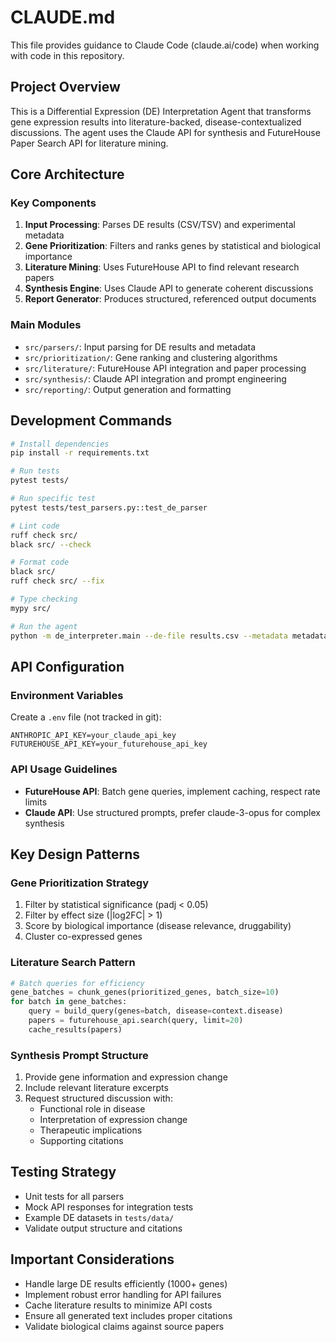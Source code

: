 # CLAUDE.md

This file provides guidance to Claude Code (claude.ai/code) when working with code in this repository.

## Project Overview
This is a Differential Expression (DE) Interpretation Agent that transforms gene expression results into literature-backed, disease-contextualized discussions. The agent uses the Claude API for synthesis and FutureHouse Paper Search API for literature mining.

## Core Architecture

### Key Components
1. **Input Processing**: Parses DE results (CSV/TSV) and experimental metadata
2. **Gene Prioritization**: Filters and ranks genes by statistical and biological importance
3. **Literature Mining**: Uses FutureHouse API to find relevant research papers
4. **Synthesis Engine**: Uses Claude API to generate coherent discussions
5. **Report Generator**: Produces structured, referenced output documents

### Main Modules
- `src/parsers/`: Input parsing for DE results and metadata
- `src/prioritization/`: Gene ranking and clustering algorithms
- `src/literature/`: FutureHouse API integration and paper processing
- `src/synthesis/`: Claude API integration and prompt engineering
- `src/reporting/`: Output generation and formatting

## Development Commands

```bash
# Install dependencies
pip install -r requirements.txt

# Run tests
pytest tests/

# Run specific test
pytest tests/test_parsers.py::test_de_parser

# Lint code
ruff check src/
black src/ --check

# Format code
black src/
ruff check src/ --fix

# Type checking
mypy src/

# Run the agent
python -m de_interpreter.main --de-file results.csv --metadata metadata.json --output report.md
```

## API Configuration

### Environment Variables
Create a `.env` file (not tracked in git):
```
ANTHROPIC_API_KEY=your_claude_api_key
FUTUREHOUSE_API_KEY=your_futurehouse_api_key
```

### API Usage Guidelines
- **FutureHouse API**: Batch gene queries, implement caching, respect rate limits
- **Claude API**: Use structured prompts, prefer claude-3-opus for complex synthesis

## Key Design Patterns

### Gene Prioritization Strategy
1. Filter by statistical significance (padj < 0.05)
2. Filter by effect size (|log2FC| > 1)
3. Score by biological importance (disease relevance, druggability)
4. Cluster co-expressed genes

### Literature Search Pattern
```python
# Batch queries for efficiency
gene_batches = chunk_genes(prioritized_genes, batch_size=10)
for batch in gene_batches:
    query = build_query(genes=batch, disease=context.disease)
    papers = futurehouse_api.search(query, limit=20)
    cache_results(papers)
```

### Synthesis Prompt Structure
1. Provide gene information and expression change
2. Include relevant literature excerpts
3. Request structured discussion with:
   - Functional role in disease
   - Interpretation of expression change
   - Therapeutic implications
   - Supporting citations

## Testing Strategy
- Unit tests for all parsers
- Mock API responses for integration tests
- Example DE datasets in `tests/data/`
- Validate output structure and citations

## Important Considerations
- Handle large DE results efficiently (1000+ genes)
- Implement robust error handling for API failures
- Cache literature results to minimize API costs
- Ensure all generated text includes proper citations
- Validate biological claims against source papers